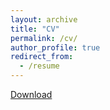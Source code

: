 ```yaml
---
layout: archive
title: "CV"
permalink: /cv/
author_profile: true
redirect_from:
  - /resume
---
```


[Download](cczymara_cv.pdf)

